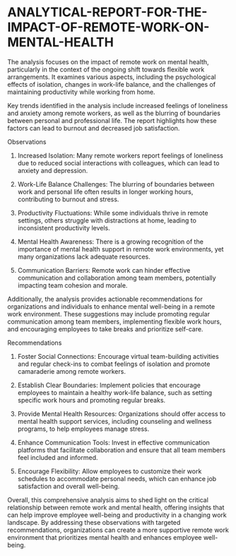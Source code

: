 # ANALYTICAL-REPORT-FOR-THE-IMPACT-OF-REMOTE-WORK-ON-MENTAL-HEALTH
The analysis focuses on the impact of remote work on mental health, particularly in the context of the ongoing shift towards flexible work arrangements. It examines various aspects, including the psychological effects of isolation, changes in work-life balance, and the challenges of maintaining productivity while working from home.

Key trends identified in the analysis include increased feelings of loneliness and anxiety among remote workers, as well as the blurring of boundaries between personal and professional life. The report highlights how these factors can lead to burnout and decreased job satisfaction.

 

 Observations

1. Increased Isolation: Many remote workers report feelings of loneliness due to reduced social interactions with colleagues, which can lead to anxiety and depression.

 

2. Work-Life Balance Challenges: The blurring of boundaries between work and personal life often results in longer working hours, contributing to burnout and stress.

 

3. Productivity Fluctuations: While some individuals thrive in remote settings, others struggle with distractions at home, leading to inconsistent productivity levels.

 

4. Mental Health Awareness: There is a growing recognition of the importance of mental health support in remote work environments, yet many organizations lack adequate resources.

 

5. Communication Barriers: Remote work can hinder effective communication and collaboration among team members, potentially impacting team cohesion and morale.

 

Additionally, the analysis provides actionable recommendations for organizations and individuals to enhance mental well-being in a remote work environment. These suggestions may include promoting regular communication among team members, implementing flexible work hours, and encouraging employees to take breaks and prioritize self-care.

 

 Recommendations

1. Foster Social Connections: Encourage virtual team-building activities and regular check-ins to combat feelings of isolation and promote camaraderie among remote workers.

 

2. Establish Clear Boundaries: Implement policies that encourage employees to maintain a healthy work-life balance, such as setting specific work hours and promoting regular breaks.

 

3. Provide Mental Health Resources: Organizations should offer access to mental health support services, including counseling and wellness programs, to help employees manage stress.

 

4. Enhance Communication Tools: Invest in effective communication platforms that facilitate collaboration and ensure that all team members feel included and informed.

 

5. Encourage Flexibility: Allow employees to customize their work schedules to accommodate personal needs, which can enhance job satisfaction and overall well-being.

 

Overall, this comprehensive analysis aims to shed light on the critical relationship between remote work and mental health, offering insights that can help improve employee well-being and productivity in a changing work landscape. By addressing these observations with targeted recommendations, organizations can create a more supportive remote work environment that prioritizes mental health and enhances employee well-being.


